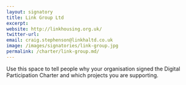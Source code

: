 ```yaml
---
layout: signatory
title: Link Group Ltd
excerpt: 
website: http://linkhousing.org.uk/
twitter-url: 
email: craig.stephenson@linkhaltd.co.uk
image: /images/signatories/link-group.jpg
permalink: /charter/link-group.md/ 
---
```


Use this space to tell people why your organisation signed the Digital Participation Charter and which projects you are supporting.
